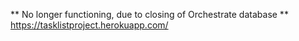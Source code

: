 ** No longer functioning, due to closing of Orchestrate database **
https://tasklistproject.herokuapp.com/
